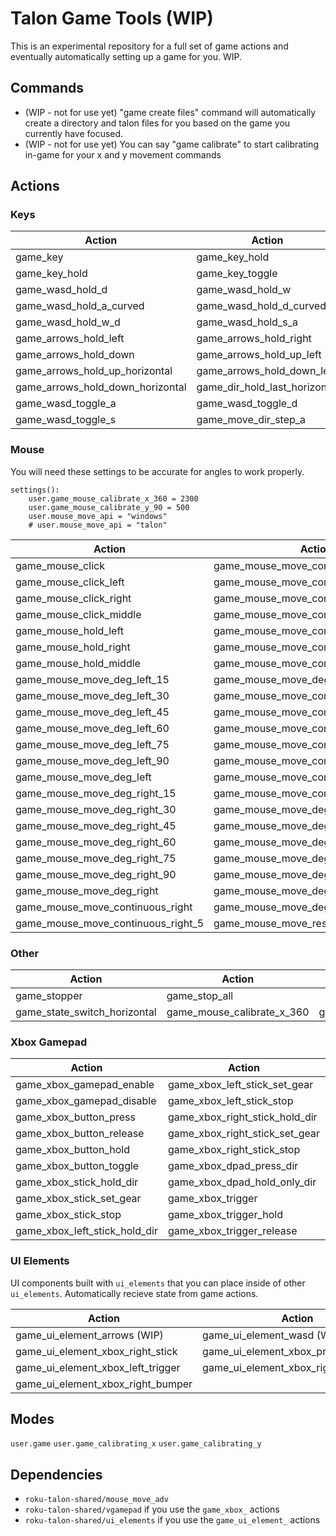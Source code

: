 # Talon Game Tools (WIP)

This is an experimental repository for a full set of game actions and eventually automatically setting up a game for you. WIP.

## Commands

- (WIP - not for use yet) "game create files" command will automatically create a directory and talon files for you based on the game you currently have focused.
- (WIP - not for use yet) You can say "game calibrate" to start calibrating in-game for your x and y movement commands

## Actions
### Keys
| **Action**                     | **Action**                     | **Action**                     |
|--------------------------------|--------------------------------|--------------------------------|
| game_key                       | game_key_hold                  | game_key_release                    |
| game_key_hold                  | game_key_toggle                | game_wasd_hold_a           |
| game_wasd_hold_d           | game_wasd_hold_w           | game_wasd_hold_s           |
| game_wasd_hold_a_curved    | game_wasd_hold_d_curved    | game_wasd_hold_w_a         |
| game_wasd_hold_w_d         | game_wasd_hold_s_a         | game_wasd_hold_s_d         |
| game_arrows_hold_left        | game_arrows_hold_right       | game_arrows_hold_up          |
| game_arrows_hold_down        | game_arrows_hold_up_left     | game_arrows_hold_up_right    |
| game_arrows_hold_up_horizontal| game_arrows_hold_down_left   | game_arrows_hold_down_right  |
| game_arrows_hold_down_horizontal| game_dir_hold_last_horizontal| game_dir_toggle_last_horizontal |
| game_wasd_toggle_a         | game_wasd_toggle_d         | game_wasd_toggle_w         |
| game_wasd_toggle_s         | game_move_dir_step_a           | game_move_dir_step_d           |


### Mouse

You will need these settings to be accurate for angles to work properly.

```
settings():
    user.game_mouse_calibrate_x_360 = 2300
    user.game_mouse_calibrate_y_90 = 500
    user.mouse_move_api = "windows"
    # user.mouse_move_api = "talon"
```

| **Action**                     | **Action**                     | **Action**                     |
|--------------------------------|--------------------------------|--------------------------------|
| game_mouse_click               | game_mouse_move_continuous_right_10  | game_mouse_move_continuous_right_20  |
| game_mouse_click_left          | game_mouse_move_continuous_right_30  | game_mouse_move_continuous_right_50  |
| game_mouse_click_right         | game_mouse_move_continuous_right_100 | game_mouse_move_continuous_left      |
| game_mouse_click_middle        | game_mouse_move_continuous_left_5    | game_mouse_move_continuous_left_10   |
| game_mouse_hold_left           | game_mouse_move_continuous_left_20   | game_mouse_move_continuous_left_30   |
| game_mouse_hold_right          | game_mouse_move_continuous_left_50   | game_mouse_move_continuous_left_100  |
| game_mouse_hold_middle         | game_mouse_move_continuous_stop      | game_mouse_move_deg_180                  |
| game_mouse_move_deg_left_15              | game_mouse_move_deg_360                  | game_mouse_move_continuous_up        |
| game_mouse_move_deg_left_30              | game_mouse_move_continuous_up_5      | game_mouse_move_continuous_up_10     |
| game_mouse_move_deg_left_45              | game_mouse_move_continuous_up_20     | game_mouse_move_continuous_up_30     |
| game_mouse_move_deg_left_60              | game_mouse_move_continuous_up_50     | game_mouse_move_continuous_up_100    |
| game_mouse_move_deg_left_75              | game_mouse_move_continuous_down      | game_mouse_move_continuous_down_5    |
| game_mouse_move_deg_left_90              | game_mouse_move_continuous_down_10   | game_mouse_move_continuous_down_20   |
| game_mouse_move_deg_left                 | game_mouse_move_continuous_down_30   | game_mouse_move_continuous_down_50   |
| game_mouse_move_deg_right_15             | game_mouse_move_continuous_down_100  | game_mouse_move_continuous_stop      |
| game_mouse_move_deg_right_30             | game_mouse_move_deg_up_15                | game_mouse_move_deg_up_30                |
| game_mouse_move_deg_right_45             | game_mouse_move_deg_up_45                | game_mouse_move_deg_up_60                |
| game_mouse_move_deg_right_60             | game_mouse_move_deg_up_75                | game_mouse_move_deg_up_90                |
| game_mouse_move_deg_right_75             | game_mouse_move_deg_up                   | game_mouse_move_deg_down_15              |
| game_mouse_move_deg_right_90             | game_mouse_move_deg_down_30              | game_mouse_move_deg_down_45              |
| game_mouse_move_deg_right                | game_mouse_move_deg_down_60              | game_mouse_move_deg_down_75              |
| game_mouse_move_continuous_right      | game_mouse_move_deg_down_90              | game_mouse_move_deg_down                 |
| game_mouse_move_continuous_right_5    | game_mouse_move_reset_center_y            |                                |


### Other
| **Action** | **Action** | **Action** |
|------------|------------|------------|
| game_stopper | game_stop_all
| game_state_switch_horizontal | game_mouse_calibrate_x_360 | game_mouse_calibrate_y_90 |

### Xbox Gamepad

| **Action** | **Action** | **Action** |
|------------|------------|------------|
| game_xbox_gamepad_enable | game_xbox_left_stick_set_gear | game_xbox_trigger_set_gear |
| game_xbox_gamepad_disable | game_xbox_left_stick_stop | game_xbox_left_trigger |
| game_xbox_button_press | game_xbox_right_stick_hold_dir | game_xbox_left_trigger_hold |
| game_xbox_button_release | game_xbox_right_stick_set_gear | game_xbox_left_trigger_release |
| game_xbox_button_hold | game_xbox_right_stick_stop | game_xbox_left_trigger_set_gear |
| game_xbox_button_toggle | game_xbox_dpad_press_dir | game_xbox_right_trigger |
| game_xbox_stick_hold_dir | game_xbox_dpad_hold_only_dir | game_xbox_right_trigger_hold |
| game_xbox_stick_set_gear | game_xbox_trigger | game_xbox_right_trigger_release |
| game_xbox_stick_stop | game_xbox_trigger_hold | game_xbox_right_trigger_set_gear |
| game_xbox_left_stick_hold_dir | game_xbox_trigger_release | game_xbox_stopper |

### UI Elements

UI components built with `ui_elements` that you can place inside of other `ui_elements`. Automatically recieve state from game actions.

| **Action** | **Action** | **Action** |
|------------|------------|------------|
| game_ui_element_arrows (WIP) | game_ui_element_wasd (WIP) | game_ui_element_xbox_left_stick |
| game_ui_element_xbox_right_stick | game_ui_element_xbox_primary_buttons | game_ui_element_xbox_dpad |
| game_ui_element_xbox_left_trigger | game_ui_element_xbox_right_trigger |  game_ui_element_xbox_left_bumper |
| game_ui_element_xbox_right_bumper |

## Modes
`user.game`
`user.game_calibrating_x`
`user.game_calibrating_y`

## Dependencies
- `roku-talon-shared/mouse_move_adv`
- `roku-talon-shared/vgamepad` if you use the `game_xbox_` actions
- `roku-talon-shared/ui_elements` if you use the `game_ui_element_` actions